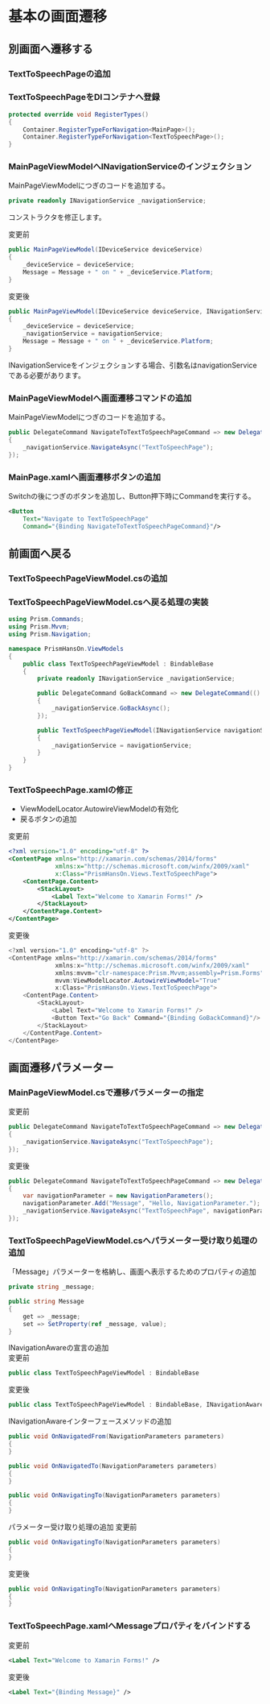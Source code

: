 # 基本の画面遷移

## 別画面へ遷移する  

### TextToSpeechPageの追加



### TextToSpeechPageをDIコンテナへ登録  

```cs
protected override void RegisterTypes()
{
    Container.RegisterTypeForNavigation<MainPage>();
    Container.RegisterTypeForNavigation<TextToSpeechPage>();
}
```

### MainPageViewModelへINavigationServiceのインジェクション  

MainPageViewModelにつぎのコードを追加する。  

```cs
private readonly INavigationService _navigationService;
```

コンストラクタを修正します。  

変更前
```cs
public MainPageViewModel(IDeviceService deviceService)
{
    _deviceService = deviceService;
    Message = Message + " on " + _deviceService.Platform;
}
```

変更後
```cs
public MainPageViewModel(IDeviceService deviceService, INavigationService navigationService)
{
    _deviceService = deviceService;
    _navigationService = navigationService;
    Message = Message + " on " + _deviceService.Platform;
}
```

INavigationServiceをインジェクションする場合、引数名はnavigationServiceである必要があります。

### MainPageViewModelへ画面遷移コマンドの追加

MainPageViewModelにつぎのコードを追加する。  

```cs
public DelegateCommand NavigateToTextToSpeechPageCommand => new DelegateCommand(() =>
{
    _navigationService.NavigateAsync("TextToSpeechPage");
});
```

### MainPage.xamlへ画面遷移ボタンの追加  

Switchの後につぎのボタンを追加し、Button押下時にCommandを実行する。  
```xml
<Button 
    Text="Navigate to TextToSpeechPage" 
    Command="{Binding NavigateToTextToSpeechPageCommand}"/>
```


## 前画面へ戻る  

### TextToSpeechPageViewModel.csの追加

### TextToSpeechPageViewModel.csへ戻る処理の実装  

```cs
using Prism.Commands;
using Prism.Mvvm;
using Prism.Navigation;

namespace PrismHansOn.ViewModels
{
    public class TextToSpeechPageViewModel : BindableBase
    {
        private readonly INavigationService _navigationService;

        public DelegateCommand GoBackCommand => new DelegateCommand(() =>
        {
            _navigationService.GoBackAsync();
        });

        public TextToSpeechPageViewModel(INavigationService navigationService)
        {
            _navigationService = navigationService;
        }
    }
}
```

### TextToSpeechPage.xamlの修正  

* ViewModelLocator.AutowireViewModelの有効化  
* 戻るボタンの追加  

変更前  
```xml
<?xml version="1.0" encoding="utf-8" ?>
<ContentPage xmlns="http://xamarin.com/schemas/2014/forms"
             xmlns:x="http://schemas.microsoft.com/winfx/2009/xaml"
             x:Class="PrismHansOn.Views.TextToSpeechPage">
    <ContentPage.Content>
        <StackLayout>
            <Label Text="Welcome to Xamarin Forms!" />
        </StackLayout>
    </ContentPage.Content>
</ContentPage>
```

変更後
```cs
<?xml version="1.0" encoding="utf-8" ?>
<ContentPage xmlns="http://xamarin.com/schemas/2014/forms"
             xmlns:x="http://schemas.microsoft.com/winfx/2009/xaml"
             xmlns:mvvm="clr-namespace:Prism.Mvvm;assembly=Prism.Forms"
             mvvm:ViewModelLocator.AutowireViewModel="True"
             x:Class="PrismHansOn.Views.TextToSpeechPage">
    <ContentPage.Content>
        <StackLayout>
            <Label Text="Welcome to Xamarin Forms!" />
            <Button Text="Go Back" Command="{Binding GoBackCommand}"/>
        </StackLayout>
    </ContentPage.Content>
</ContentPage>
```

## 画面遷移パラメーター  

### MainPageViewModel.csで遷移パラメーターの指定  

変更前  
```cs
public DelegateCommand NavigateToTextToSpeechPageCommand => new DelegateCommand(() =>
{
    _navigationService.NavigateAsync("TextToSpeechPage");
});
```

変更後  
```cs
public DelegateCommand NavigateToTextToSpeechPageCommand => new DelegateCommand(() =>
{
    var navigationParameter = new NavigationParameters();
    navigationParameter.Add("Message", "Hello, NavigationParameter.");
    _navigationService.NavigateAsync("TextToSpeechPage", navigationParameter);
});
```

### TextToSpeechPageViewModel.csへパラメーター受け取り処理の追加  

「Message」パラメーターを格納し、画面へ表示するためのプロパティの追加  
```cs
private string _message;

public string Message
{
    get => _message;
    set => SetProperty(ref _message, value);
}
```

INavigationAwareの宣言の追加  
変更前  
```cs
public class TextToSpeechPageViewModel : BindableBase
```  

変更後  
```cs
public class TextToSpeechPageViewModel : BindableBase, INavigationAware
```  

INavigationAwareインターフェースメソッドの追加  
```cs
public void OnNavigatedFrom(NavigationParameters parameters)
{
}

public void OnNavigatedTo(NavigationParameters parameters)
{
}

public void OnNavigatingTo(NavigationParameters parameters)
{
}
```

パラメーター受け取り処理の追加
変更前
```cs
public void OnNavigatingTo(NavigationParameters parameters)
{
}
```

変更後
```cs
public void OnNavigatingTo(NavigationParameters parameters)
{
}
```

### TextToSpeechPage.xamlへMessageプロパティをバインドする  

変更前
```xml
<Label Text="Welcome to Xamarin Forms!" />
```

変更後
```xml
<Label Text="{Binding Message}" />
```